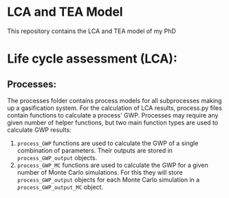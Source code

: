 # LCA and TEA Model
This repository contains the LCA and TEA model of my PhD

# Life cycle assessment (LCA):
## Processes:
The processes folder contains process models for all subprocesses making up a gasification system. 
For the calculation of LCA results, process.py files contain functions to calculate a process' GWP. Processes may require any given number of helper functions, but two main function types are used to calculate GWP results:
1. `process_GWP` functions are used to calculate the GWP of a single combination of parameters. Their outputs are stored in `process_GWP_output` objects.
2. `process_GWP_MC` functions are used to calculate the GWP for a given number of Monte Carlo simulations. For this they will store `process_GWP_output` objects for each Monte Carlo simulation in a `process_GWP_output_MC` object.
